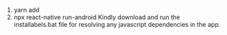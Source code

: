 1. yarn add
2. npx react-native run-android
Kindly download and run the installabels.bat file for resolving any javascript dependencies in the app.
